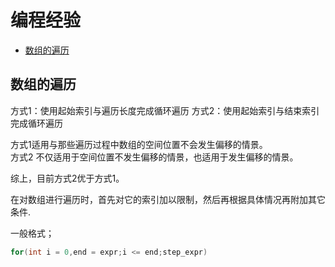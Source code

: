 # 编程经验

<!-- mtoc-start -->

* [数组的遍历](#数组的遍历)

<!-- mtoc-end -->

## 数组的遍历
方式1：使用起始索引与遍历长度完成循环遍历
方式2：使用起始索引与结束索引完成循环遍历

方式1适用与那些遍历过程中数组的空间位置不会发生偏移的情景。  
方式2 不仅适用于空间位置不发生偏移的情景，也适用于发生偏移的情景。  

综上，目前方式2优于方式1。  

在对数组进行遍历时，首先对它的索引加以限制，然后再根据具体情况再附加其它条件.  

一般格式；

```c
for(int i = 0,end = expr;i <= end;step_expr)   
```
